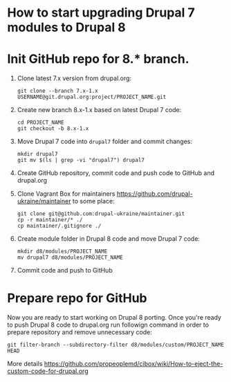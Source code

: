How to start upgrading Drupal 7 modules to Drupal 8
======

# Init GitHub repo for 8.* branch.
1. Clone latest 7.x version from drupal.org:

    ```
    git clone --branch 7.x-1.x USERNAME@git.drupal.org:project/PROJECT_NAME.git
    ```
  
2. Create new branch 8.x-1.x based on latest Drupal 7 code:

    ```
    cd PROJECT_NAME
    git checkout -b 8.x-1.x
    ```
    
3. Move Drupal 7 code into `drupal7` folder and commit changes:

    ```
    mkdir drupal7
    git mv $(ls | grep -vi "drupal7") drupal7
    ```
    
4. Create GitHub repository, commit code and push code to GitHub and drupal.org
5. Clone Vagrant Box for maintainers https://github.com/drupal-ukraine/maintainer to some place:

    ```
    git clone git@github.com:drupal-ukraine/maintainer.git
    cp -r maintainer/* ./
    cp maintainer/.gitignore ./
    ```
6. Create module folder in Drupal 8 code and move Drupal 7 code:

    ```
    mkdir d8/modules/PROJECT_NAME
    mv drupal7 d8/modules/PROJECT_NAME
    ```
    
7. Commit code and push to GitHub

# Prepare repo for GitHub

Now you are ready to start working on Drupal 8 porting. Once you're ready to push Drupal 8 code to drupal.org run followign command in order to prepare repository and remove unnecessary code:

```
git filter-branch --subdirectory-filter d8/modules/custom/PROJECT_NAME HEAD
```
More details https://github.com/propeoplemd/cibox/wiki/How-to-eject-the-custom-code-for-drupal.org

